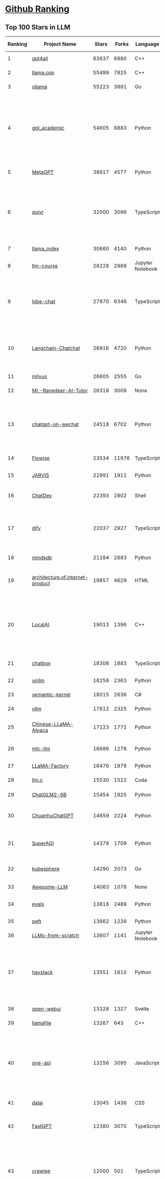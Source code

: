 [Github Ranking](../README.md)
==========

## Top 100 Stars in LLM

| Ranking | Project Name | Stars | Forks | Language | Open Issues | Description | Last Commit |
| ------- | ------------ | ----- | ----- | -------- | ----------- | ----------- | ----------- |
| 1 | [gpt4all](https://github.com/nomic-ai/gpt4all) | 63637 | 6980 | C++ | 387 | gpt4all: run open-source LLMs anywhere | 2024-04-16T19:42:01Z |
| 2 | [llama.cpp](https://github.com/ggerganov/llama.cpp) | 55499 | 7825 | C++ | 378 | LLM inference in C/C++ | 2024-04-17T01:40:56Z |
| 3 | [ollama](https://github.com/ollama/ollama) | 55223 | 3881 | Go | 596 | Get up and running with Llama 2, Mistral, Gemma, and other large language models. | 2024-04-17T02:41:19Z |
| 4 | [gpt_academic](https://github.com/binary-husky/gpt_academic) | 54605 | 6883 | Python | 233 | 为GPT/GLM等LLM大语言模型提供实用化交互接口，特别优化论文阅读/润色/写作体验，模块化设计，支持自定义快捷按钮&函数插件，支持Python和C++等项目剖析&自译解功能，PDF/LaTex论文翻译&总结功能，支持并行问询多种LLM模型，支持chatglm3等本地模型。接入通义千问, deepseekcoder, 讯飞星火, 文心一言, llama2, rwkv, claude2, moss等。 | 2024-04-17T02:12:32Z |
| 5 | [MetaGPT](https://github.com/geekan/MetaGPT) | 38917 | 4577 | Python | 213 | 🌟 The Multi-Agent Framework: First AI Software Company, Towards Natural Language Programming | 2024-04-17T03:06:41Z |
| 6 | [quivr](https://github.com/QuivrHQ/quivr) | 32000 | 3096 | TypeScript | 98 | Your GenAI Second Brain 🧠  A personal productivity assistant (RAG) ⚡️🤖 Chat with your docs (PDF, CSV, ...)  & apps using Langchain, GPT 3.5 / 4 turbo, Private, Anthropic, VertexAI, Ollama, LLMs, Groq  that you can share with users !  Local & Private alternative to OpenAI GPTs & ChatGPT powered by retrieval-augmented generation. | 2024-04-16T21:04:17Z |
| 7 | [llama_index](https://github.com/run-llama/llama_index) | 30660 | 4140 | Python | 619 | LlamaIndex is a data framework for your LLM applications | 2024-04-17T01:11:43Z |
| 8 | [llm-course](https://github.com/mlabonne/llm-course) | 28228 | 2869 | Jupyter Notebook | 26 | Course to get into Large Language Models (LLMs) with roadmaps and Colab notebooks. | 2024-04-12T23:03:41Z |
| 9 | [lobe-chat](https://github.com/lobehub/lobe-chat) | 27870 | 6346 | TypeScript | 273 | 🤯 Lobe Chat - an open-source, modern-design LLMs/AI chat framework. Supports Multi AI Providers( OpenAI / Claude 3 / Gemini / Perplexity / Bedrock / Azure / Mistral / Ollama ), Multi-Modals (Vision/TTS) and plugin system. One-click FREE deployment of your private ChatGPT chat application. | 2024-04-17T00:23:09Z |
| 10 | [Langchain-Chatchat](https://github.com/chatchat-space/Langchain-Chatchat) | 26916 | 4720 | Python | 350 | Langchain-Chatchat（原Langchain-ChatGLM）基于 Langchain 与 ChatGLM 等语言模型的本地知识库问答 \| Langchain-Chatchat (formerly langchain-ChatGLM), local knowledge based LLM (like ChatGLM) QA app with langchain  | 2024-04-17T01:59:54Z |
| 11 | [milvus](https://github.com/milvus-io/milvus) | 26605 | 2555 | Go | 575 | A cloud-native vector database, storage for next generation AI applications | 2024-04-17T03:14:56Z |
| 12 | [Mr.-Ranedeer-AI-Tutor](https://github.com/JushBJJ/Mr.-Ranedeer-AI-Tutor) | 26318 | 3009 | None | 11 | A GPT-4 AI Tutor Prompt for customizable personalized learning experiences. | 2024-03-25T13:06:55Z |
| 13 | [chatgpt-on-wechat](https://github.com/zhayujie/chatgpt-on-wechat) | 24518 | 6702 | Python | 368 | 基于大模型搭建的聊天机器人，同时支持 企业微信、微信 公众号、飞书、钉钉 等接入，可选择GPT3.5/GPT4.0/Claude/文心一言/讯飞星火/通义千问/Gemini/GLM-4/Claude/LinkAI，能处理文本、语音和图片，访问操作系统和互联网，支持基于自有知识库进行定制企业智能客服。 | 2024-04-15T07:13:52Z |
| 14 | [Flowise](https://github.com/FlowiseAI/Flowise) | 23534 | 11976 | TypeScript | 286 | Drag & drop UI to build your customized LLM flow | 2024-04-16T22:32:23Z |
| 15 | [JARVIS](https://github.com/microsoft/JARVIS) | 22991 | 1911 | Python | 73 | JARVIS, a system to connect LLMs with ML community. Paper: https://arxiv.org/pdf/2303.17580.pdf | 2024-04-07T04:14:59Z |
| 16 | [ChatDev](https://github.com/OpenBMB/ChatDev) | 22393 | 2802 | Shell | 25 | Create Customized Software using Natural Language Idea (through LLM-powered Multi-Agent Collaboration) | 2024-03-22T16:55:10Z |
| 17 | [dify](https://github.com/langgenius/dify) | 22037 | 2927 | TypeScript | 92 | Dify is an open-source LLM app development platform. Dify's intuitive interface combines AI workflow, RAG pipeline, agent capabilities, model management, observability features and more, letting you quickly go from prototype to production. | 2024-04-17T03:18:09Z |
| 18 | [mindsdb](https://github.com/mindsdb/mindsdb) | 21184 | 2683 | Python | 367 | The platform for customizing AI from enterprise data | 2024-04-17T02:19:33Z |
| 19 | [architecture.of.internet-product](https://github.com/davideuler/architecture.of.internet-product) | 19857 | 4629 | HTML | 3 | 互联网公司技术架构，微信/淘宝/微博/腾讯/阿里/美团点评/百度/OpenAI/Google/Facebook/Amazon/eBay的架构，欢迎PR补充 | 2024-02-17T12:02:24Z |
| 20 | [LocalAI](https://github.com/mudler/LocalAI) | 19013 | 1396 | C++ | 240 | :robot: The free, Open Source OpenAI alternative. Self-hosted, community-driven and local-first. Drop-in replacement for OpenAI running on consumer-grade hardware. No GPU required. Runs gguf, transformers, diffusers and many more models architectures. It allows to generate Text, Audio, Video, Images. Also with voice cloning capabilities. | 2024-04-17T02:23:28Z |
| 21 | [chatbox](https://github.com/Bin-Huang/chatbox) | 18308 | 1883 | TypeScript | 214 | Chatbox is a desktop client for ChatGPT, Claude and other LLMs, available on Windows, Mac, Linux | 2024-04-16T12:51:26Z |
| 22 | [unilm](https://github.com/microsoft/unilm) | 18258 | 2363 | Python | 517 | Large-scale Self-supervised Pre-training Across Tasks, Languages, and Modalities | 2024-04-12T04:16:16Z |
| 23 | [semantic-kernel](https://github.com/microsoft/semantic-kernel) | 18015 | 2636 | C# | 396 | Integrate cutting-edge LLM technology quickly and easily into your apps | 2024-04-17T02:44:41Z |
| 24 | [vllm](https://github.com/vllm-project/vllm) | 17812 | 2325 | Python | 658 | A high-throughput and memory-efficient inference and serving engine for LLMs | 2024-04-17T03:10:20Z |
| 25 | [Chinese-LLaMA-Alpaca](https://github.com/ymcui/Chinese-LLaMA-Alpaca) | 17123 | 1771 | Python | 1 | 中文LLaMA&Alpaca大语言模型+本地CPU/GPU训练部署 (Chinese LLaMA & Alpaca LLMs) | 2024-03-27T00:53:50Z |
| 26 | [mlc-llm](https://github.com/mlc-ai/mlc-llm) | 16686 | 1278 | Python | 190 | Enable everyone to develop, optimize and deploy AI models natively on everyone's devices. | 2024-04-17T03:01:19Z |
| 27 | [LLaMA-Factory](https://github.com/hiyouga/LLaMA-Factory) | 16476 | 1978 | Python | 62 | Unify Efficient Fine-Tuning of 100+ LLMs | 2024-04-16T10:21:17Z |
| 28 | [llm.c](https://github.com/karpathy/llm.c) | 15530 | 1522 | Cuda | 33 | LLM training in simple, raw C/CUDA | 2024-04-17T01:34:24Z |
| 29 | [ChatGLM2-6B](https://github.com/THUDM/ChatGLM2-6B) | 15454 | 1825 | Python | 421 | ChatGLM2-6B: An Open Bilingual Chat LLM \| 开源双语对话语言模型 | 2024-04-11T03:31:03Z |
| 30 | [ChuanhuChatGPT](https://github.com/GaiZhenbiao/ChuanhuChatGPT) | 14659 | 2224 | Python | 101 | GUI for ChatGPT API and many LLMs. Supports agents, file-based QA, GPT finetuning and query with web search. All with a neat UI. | 2024-04-10T12:11:04Z |
| 31 | [SuperAGI](https://github.com/TransformerOptimus/SuperAGI) | 14378 | 1709 | Python | 125 | <⚡️> SuperAGI - A dev-first open source autonomous AI agent framework. Enabling developers to build, manage & run useful autonomous agents quickly and reliably. | 2024-04-08T04:34:05Z |
| 32 | [kubesphere](https://github.com/kubesphere/kubesphere) | 14290 | 2073 | Go | 454 | The container platform tailored for Kubernetes multi-cloud, datacenter, and edge management ⎈ 🖥 ☁️ | 2024-03-19T02:41:34Z |
| 33 | [Awesome-LLM](https://github.com/Hannibal046/Awesome-LLM) | 14063 | 1078 | None | 0 | Awesome-LLM: a curated list of Large Language Model | 2024-04-15T09:44:04Z |
| 34 | [evals](https://github.com/openai/evals) | 13818 | 2489 | Python | 84 | Evals is a framework for evaluating LLMs and LLM systems, and an open-source registry of benchmarks. | 2024-04-05T04:07:10Z |
| 35 | [peft](https://github.com/huggingface/peft) | 13662 | 1239 | Python | 42 | 🤗 PEFT: State-of-the-art Parameter-Efficient Fine-Tuning. | 2024-04-16T21:20:39Z |
| 36 | [LLMs-from-scratch](https://github.com/rasbt/LLMs-from-scratch) | 13607 | 1141 | Jupyter Notebook | 0 | Implementing a ChatGPT-like LLM from scratch, step by step | 2024-04-16T13:02:16Z |
| 37 | [haystack](https://github.com/deepset-ai/haystack) | 13551 | 1610 | Python | 177 | :mag: LLM orchestration framework to build customizable, production-ready LLM applications. Connect components (models, vector DBs, file converters) to pipelines or agents that can interact with your data. With advanced retrieval methods, it's best suited for building RAG, question answering, semantic search or conversational agent chatbots. | 2024-04-16T13:49:04Z |
| 38 | [open-webui](https://github.com/open-webui/open-webui) | 13328 | 1327 | Svelte | 91 | User-friendly WebUI for LLMs (Formerly Ollama WebUI) | 2024-04-17T02:19:44Z |
| 39 | [llamafile](https://github.com/Mozilla-Ocho/llamafile) | 13267 | 643 | C++ | 56 | Distribute and run LLMs with a single file. | 2024-04-13T04:13:09Z |
| 40 | [one-api](https://github.com/songquanpeng/one-api) | 13156 | 3095 | JavaScript | 441 | OpenAI 接口管理 & 分发系统，支持 Azure、Anthropic Claude、Google PaLM 2 & Gemini、智谱 ChatGLM、百度文心一言、讯飞星火认知、阿里通义千问、360 智脑以及腾讯混元，可用于二次分发管理 key，仅单可执行文件，已打包好 Docker 镜像，一键部署，开箱即用. OpenAI key management & redistribution system, using a single API for all LLMs, and features an English UI. | 2024-04-15T15:09:41Z |
| 41 | [dalai](https://github.com/cocktailpeanut/dalai) | 13045 | 1436 | CSS | 295 | The simplest way to run LLaMA on your local machine | 2023-11-29T19:27:33Z |
| 42 | [FastGPT](https://github.com/labring/FastGPT) | 12380 | 3070 | TypeScript | 113 | FastGPT is a knowledge-based platform built on the LLM, offers out-of-the-box data processing and model invocation capabilities, allows for workflow orchestration through Flow visualization! | 2024-04-17T02:41:09Z |
| 43 | [crawlee](https://github.com/apify/crawlee) | 12000 | 501 | TypeScript | 103 | Crawlee—A web scraping and browser automation library for Node.js to build reliable crawlers. In JavaScript and TypeScript. Extract data for AI, LLMs, RAG, or GPTs. Download HTML, PDF, JPG, PNG, and other files from websites. Works with Puppeteer, Playwright, Cheerio, JSDOM, and raw HTTP. Both headful and headless mode. With proxy rotation. | 2024-04-17T00:57:47Z |
| 44 | [botpress](https://github.com/botpress/botpress) | 11920 | 1639 | TypeScript | 7 | The open-source hub to build & deploy GPT/LLM Agents ⚡️ | 2024-04-17T01:07:39Z |
| 45 | [ChatGLM3](https://github.com/THUDM/ChatGLM3) | 11820 | 1345 | Python | 10 | ChatGLM3 series: Open Bilingual Chat LLMs \| 开源双语对话语言模型 | 2024-04-16T07:48:04Z |
| 46 | [RWKV-LM](https://github.com/BlinkDL/RWKV-LM) | 11574 | 795 | Python | 57 | RWKV is an RNN with transformer-level LLM performance. It can be directly trained like a GPT (parallelizable). So it's combining the best of RNN and transformer - great performance, fast inference, saves VRAM, fast training, "infinite" ctx_len, and free sentence embedding. | 2024-04-16T19:25:23Z |
| 47 | [PaddleNLP](https://github.com/PaddlePaddle/PaddleNLP) | 11363 | 2799 | Python | 592 | 👑 Easy-to-use and powerful NLP and LLM library with 🤗 Awesome model zoo, supporting wide-range of NLP tasks from research to industrial applications, including 🗂Text Classification,  🔍 Neural Search, ❓ Question Answering, ℹ️ Information Extraction, 📄 Document Intelligence, 💌 Sentiment Analysis etc. | 2024-04-17T03:18:24Z |
| 48 | [anything-llm](https://github.com/Mintplex-Labs/anything-llm) | 11076 | 1168 | JavaScript | 85 | The all-in-one AI application, tool suite, and API for RAG & Agents for Docker & Desktop. | 2024-04-17T02:45:50Z |
| 49 | [pandas-ai](https://github.com/Sinaptik-AI/pandas-ai) | 10844 | 971 | Python | 216 | Chat with your database (SQL, CSV, pandas, polars, mongodb, noSQL, etc). PandasAI makes data analysis conversational using LLMs (GPT 3.5 / 4, Anthropic, VertexAI) and RAG. | 2024-04-16T19:29:54Z |
| 50 | [DB-GPT](https://github.com/eosphoros-ai/DB-GPT) | 10833 | 1348 | Python | 153 | AI Native Data App Development framework with AWEL(Agentic Workflow Expression Language) and Agents | 2024-04-15T16:03:19Z |
| 51 | [ludwig](https://github.com/ludwig-ai/ludwig) | 10773 | 1162 | Python | 294 | Low-code framework for building custom LLMs, neural networks, and other AI models | 2024-04-15T22:21:39Z |
| 52 | [Qwen](https://github.com/QwenLM/Qwen) | 10656 | 863 | Python | 94 | The official repo of Qwen (通义千问) chat & pretrained large language model proposed by Alibaba Cloud. | 2024-04-09T05:05:16Z |
| 53 | [continue](https://github.com/continuedev/continue) | 10419 | 618 | TypeScript | 177 | ⏩ The easiest way to code with any LLM—Continue is an open-source autopilot for VS Code and JetBrains | 2024-04-17T00:13:11Z |
| 54 | [h2ogpt](https://github.com/h2oai/h2ogpt) | 10325 | 1152 | Python | 224 | Private chat with local GPT with document, images, video, etc. 100% private, Apache 2.0. Supports oLLaMa, Mixtral, llama.cpp, and more. Demo: https://gpt.h2o.ai/ https://codellama.h2o.ai/ | 2024-04-17T01:57:58Z |
| 55 | [llama-gpt](https://github.com/getumbrel/llama-gpt) | 10262 | 646 | TypeScript | 77 | A self-hosted, offline, ChatGPT-like chatbot. Powered by Llama 2. 100% private, with no data leaving your device. New: Code Llama support! | 2023-12-22T14:22:23Z |
| 56 | [open-llms](https://github.com/eugeneyan/open-llms) | 10086 | 604 | None | 0 | 📋 A list of open LLMs available for commercial use. | 2024-03-21T03:33:18Z |
| 57 | [gorilla](https://github.com/ShishirPatil/gorilla) | 9920 | 742 | Python | 48 | Gorilla: An API store for LLMs | 2024-04-16T23:24:59Z |
| 58 | [ml-engineering](https://github.com/stas00/ml-engineering) | 9698 | 574 | Python | 0 | Machine Learning Engineering Open Book | 2024-04-12T21:13:01Z |
| 59 | [qlora](https://github.com/artidoro/qlora) | 9340 | 765 | Jupyter Notebook | 182 | QLoRA: Efficient Finetuning of Quantized LLMs | 2023-10-03T12:37:11Z |
| 60 | [MoneyPrinterTurbo](https://github.com/harry0703/MoneyPrinterTurbo) | 9254 | 1425 | Python | 15 | 利用AI大模型，一键生成高清短视频 Generate short videos with one click using AI LLM. | 2024-04-17T03:09:03Z |
| 61 | [Llama-Chinese](https://github.com/LlamaFamily/Llama-Chinese) | 9253 | 860 | Python | 157 | Llama中文社区，最好的中文Llama大模型，完全开源可商用 | 2024-04-14T08:19:33Z |
| 62 | [llm-cookbook](https://github.com/datawhalechina/llm-cookbook) | 9122 | 1085 | Jupyter Notebook | 3 | 面向开发者的 LLM 入门教程，吴恩达大模型系列课程中文版 | 2024-04-14T22:29:33Z |
| 63 | [web-llm](https://github.com/mlc-ai/web-llm) | 8989 | 541 | TypeScript | 79 | Bringing large-language models and chat to web browsers. Everything runs inside the browser with no server support. | 2024-04-15T16:41:05Z |
| 64 | [WizardLM](https://github.com/nlpxucan/WizardLM) | 8740 | 660 | Python | 154 | LLMs build upon Evol Insturct: WizardLM, WizardCoder, WizardMath | 2024-04-16T00:10:45Z |
| 65 | [OpenLLM](https://github.com/bentoml/OpenLLM) | 8676 | 544 | Python | 80 | Run any open-source LLMs, such as Llama 2, Mistral, as OpenAI compatible API endpoint, locally and in the cloud. | 2024-04-15T16:57:00Z |
| 66 | [petals](https://github.com/bigscience-workshop/petals) | 8629 | 460 | Python | 74 | 🌸 Run LLMs at home, BitTorrent-style. Fine-tuning and inference up to 10x faster than offloading | 2024-04-16T17:25:30Z |
| 67 | [plandex](https://github.com/plandex-ai/plandex) | 8608 | 660 | Go | 19 | An AI coding engine for complex tasks | 2024-04-16T16:42:17Z |
| 68 | [LLMSurvey](https://github.com/RUCAIBox/LLMSurvey) | 8595 | 655 | Python | 16 | The official GitHub page for the survey paper "A Survey of Large Language Models". | 2024-01-10T01:24:56Z |
| 69 | [mistral-src](https://github.com/mistralai/mistral-src) | 8580 | 740 | Jupyter Notebook | 87 | Reference implementation of Mistral AI 7B v0.1 model. | 2024-03-18T07:45:12Z |
| 70 | [MemGPT](https://github.com/cpacker/MemGPT) | 8525 | 944 | Python | 179 | Building persistent LLM agents with long-term memory 📚🦙 | 2024-04-17T03:03:42Z |
| 71 | [Self-Hosting-Guide](https://github.com/mikeroyal/Self-Hosting-Guide) | 8496 | 434 | Dockerfile | 4 | Self-Hosting Guide. Learn all about  locally hosting (on premises & private web servers) and managing software applications by yourself or your organization. Including Cloud, LLMs, WireGuard, Automation, Home Assistant, and Networking. | 2024-02-18T18:45:21Z |
| 72 | [LLMsPracticalGuide](https://github.com/Mooler0410/LLMsPracticalGuide) | 8457 | 635 | None | 9 | A curated list of practical guide resources of LLMs (LLMs Tree, Examples, Papers) | 2024-01-10T01:39:27Z |
| 73 | [embedchain](https://github.com/embedchain/embedchain) | 8409 | 1041 | Python | 148 | Personalizing LLM Responses | 2024-04-16T05:03:43Z |
| 74 | [nebuly](https://github.com/nebuly-ai/nebuly) | 8368 | 650 | Python | 98 | The user analytics platform for LLMs | 2023-10-28T10:19:07Z |
| 75 | [llama-recipes](https://github.com/meta-llama/llama-recipes) | 8251 | 1173 | Jupyter Notebook | 125 | Scripts for fine-tuning Llama2 with composable FSDP & PEFT methods to cover single/multi-node GPUs. Supports default & custom datasets for applications such as summarization & question answering. Supporting a number of candid inference solutions such as HF TGI, VLLM for local or cloud deployment.Demo apps to showcase Llama2 for WhatsApp & Messenger | 2024-04-16T23:57:18Z |
| 76 | [shell_gpt](https://github.com/TheR1D/shell_gpt) | 8210 | 645 | Python | 35 | A command-line productivity tool powered by AI large language models like GPT-4, will help you accomplish your tasks faster and more efficiently. | 2024-04-16T13:13:07Z |
| 77 | [Awesome-Chinese-LLM](https://github.com/HqWu-HITCS/Awesome-Chinese-LLM) | 8137 | 737 | None | 0 | 整理开源的中文大语言模型，以规模较小、可私有化部署、训练成本较低的模型为主，包括底座模型，垂直领域微调及应用，数据集与教程等。 | 2024-04-10T01:45:39Z |
| 78 | [promptflow](https://github.com/microsoft/promptflow) | 8016 | 655 | Python | 72 | Build high-quality LLM apps - from prototyping, testing to production deployment and monitoring. | 2024-04-17T02:41:21Z |
| 79 | [litellm](https://github.com/BerriAI/litellm) | 7929 | 855 | Python | 448 | Call all LLM APIs using the OpenAI format. Use Bedrock, Azure, OpenAI, Cohere, Anthropic, Ollama, Sagemaker, HuggingFace, Replicate (100+ LLMs) | 2024-04-17T03:01:19Z |
| 80 | [minbpe](https://github.com/karpathy/minbpe) | 7890 | 686 | Python | 18 | Minimal, clean code for the Byte Pair Encoding (BPE) algorithm commonly used in LLM tokenization. | 2024-04-16T22:20:44Z |
| 81 | [TypeChat](https://github.com/microsoft/TypeChat) | 7761 | 365 | TypeScript | 51 | TypeChat is a library that makes it easy to build natural language interfaces using types. | 2024-04-16T21:00:50Z |
| 82 | [deeplake](https://github.com/activeloopai/deeplake) | 7680 | 586 | Python | 53 | Database for AI. Store Vectors, Images, Texts, Videos, etc. Use with LLMs/LangChain. Store, query, version, & visualize any AI data. Stream data in real-time to PyTorch/TensorFlow. https://activeloop.ai | 2024-04-16T19:34:18Z |
| 83 | [ai](https://github.com/vercel/ai) | 7615 | 980 | TypeScript | 145 | Build AI-powered applications with React, Svelte, Vue, and Solid | 2024-04-16T18:49:27Z |
| 84 | [XAgent](https://github.com/OpenBMB/XAgent) | 7443 | 745 | Python | 36 | An Autonomous LLM Agent for Complex Task Solving | 2024-04-06T15:38:48Z |
| 85 | [FreeAskInternet](https://github.com/nashsu/FreeAskInternet) | 7110 | 745 | Python | 42 | FreeAskInternet is a completely free, PRIVATE and LOCALLY running search aggregator & answer generate using MULTI LLMs, without GPU needed. The user can ask a question and the system will  make a multi engine search and combine the search result to LLM and generate the answer based on search results. It's all FREE to use.  | 2024-04-13T15:09:44Z |
| 86 | [activepieces](https://github.com/activepieces/activepieces) | 7098 | 768 | TypeScript | 124 | Your friendliest open source all-in-one automation tool ✨ Workflow automation tool 100+ integration / Enterprise automation tool / Zapier Alternative | 2024-04-16T23:28:14Z |
| 87 | [burn](https://github.com/tracel-ai/burn) | 6948 | 308 | Rust | 168 | Burn is a new comprehensive dynamic Deep Learning Framework built using Rust with extreme flexibility, compute efficiency and portability as its primary goals. | 2024-04-17T02:28:19Z |
| 88 | [txtai](https://github.com/neuml/txtai) | 6935 | 491 | Python | 15 | 💡 All-in-one open-source embeddings database for semantic search, LLM orchestration and language model workflows | 2024-03-30T13:00:37Z |
| 89 | [PowerInfer](https://github.com/SJTU-IPADS/PowerInfer) | 6906 | 362 | C++ | 69 | High-speed Large Language Model Serving on PCs with Consumer-grade GPUs | 2024-04-12T01:57:49Z |
| 90 | [search_with_lepton](https://github.com/leptonai/search_with_lepton) | 6883 | 831 | TypeScript | 25 | Building a quick conversation-based search demo with Lepton AI. | 2024-03-19T14:15:18Z |
| 91 | [Chinese-LLaMA-Alpaca-2](https://github.com/ymcui/Chinese-LLaMA-Alpaca-2) | 6743 | 546 | Python | 12 | 中文LLaMA-2 & Alpaca-2大模型二期项目 + 64K超长上下文模型 (Chinese LLaMA-2 & Alpaca-2 LLMs with 64K long context models) | 2024-03-27T00:54:02Z |
| 92 | [awesome-langchain](https://github.com/kyrolabs/awesome-langchain) | 6609 | 448 | None | 0 | 😎 Awesome list of tools and projects with the awesome LangChain framework | 2024-04-16T08:25:00Z |
| 93 | [BentoML](https://github.com/bentoml/BentoML) | 6515 | 734 | Python | 208 | The most flexible way to serve AI/ML models in production - Build Model Inference Service, LLM APIs, Inference Graph/Pipelines, Compound AI systems, Multi-Modal, RAG as a Service, and more! | 2024-04-17T03:08:42Z |
| 94 | [litgpt](https://github.com/Lightning-AI/litgpt) | 6475 | 686 | Python | 141 | Pretrain, finetune, deploy 20+ LLMs on your own data. Uses state-of-the-art techniques: flash attention, FSDP, 4-bit, LoRA, and more. | 2024-04-16T22:00:50Z |
| 95 | [TensorRT-LLM](https://github.com/NVIDIA/TensorRT-LLM) | 6397 | 642 | C++ | 473 | TensorRT-LLM provides users with an easy-to-use Python API to define Large Language Models (LLMs) and build TensorRT engines that contain state-of-the-art optimizations to perform inference efficiently on NVIDIA GPUs. TensorRT-LLM also contains components to create Python and C++ runtimes that execute those TensorRT engines. | 2024-04-17T02:23:51Z |
| 96 | [GPTCache](https://github.com/zilliztech/GPTCache) | 6385 | 449 | Python | 55 | Semantic cache for LLMs. Fully integrated with LangChain and llama_index.  | 2024-04-08T07:32:01Z |
| 97 | [vanna](https://github.com/vanna-ai/vanna) | 6324 | 422 | Python | 45 | 🤖 Chat with your SQL database 📊. Accurate Text-to-SQL Generation via LLMs using RAG 🔄. | 2024-04-17T02:13:37Z |
| 98 | [PentestGPT](https://github.com/GreyDGL/PentestGPT) | 6321 | 755 | Python | 19 | A GPT-empowered penetration testing tool | 2024-04-13T16:16:14Z |
| 99 | [DevOpsGPT](https://github.com/kuafuai/DevOpsGPT) | 6280 | 814 | HTML | 16 | Multi agent system for AI-driven software development. Combine LLM with DevOps tools to convert natural language requirements into working software. Supports any development language and extends the existing code. | 2024-03-19T02:41:23Z |
| 100 | [streaming-llm](https://github.com/mit-han-lab/streaming-llm) | 6165 | 348 | Python | 33 | [ICLR 2024] Efficient Streaming Language Models with Attention Sinks | 2024-03-20T05:46:26Z |

